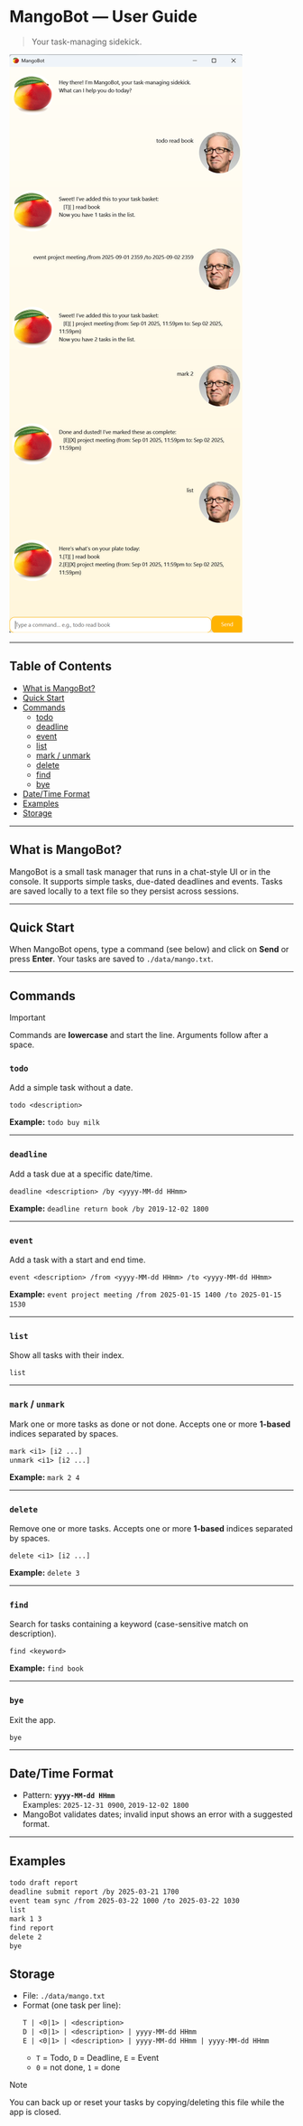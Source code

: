 # MangoBot — User Guide

> Your task-managing sidekick.

![MangoBot](./docs/Ui.png "MangoBot")  

---

## Table of Contents
- [What is MangoBot?](#what-is-mangobot)
- [Quick Start](#quick-start)
- [Commands](#commands)
  - [todo](#todo)
  - [deadline](#deadline)
  - [event](#event)
  - [list](#list)
  - [mark / unmark](#mark--unmark)
  - [delete](#delete)
  - [find](#find)
  - [bye](#bye)
- [Date/Time Format](#datetime-format)
- [Examples](#examples)
- [Storage](#storage)

---

## What is MangoBot?

MangoBot is a small task manager that runs in a chat-style UI or in the console. It supports simple tasks, due-dated deadlines and events. Tasks are saved locally to a text file so they persist across sessions.

---

## Quick Start

When MangoBot opens, type a command (see below) and click on **Send** or press **Enter**. Your tasks are saved to `./data/mango.txt`.

---

## Commands

> [!IMPORTANT]
> Commands are **lowercase** and start the line. Arguments follow after a space.

### `todo`
Add a simple task without a date.
```
todo <description>
```
**Example:** `todo buy milk`

---

### `deadline`
Add a task due at a specific date/time.
```
deadline <description> /by <yyyy-MM-dd HHmm>
```
**Example:** `deadline return book /by 2019-12-02 1800`

---

### `event`
Add a task with a start and end time.
```
event <description> /from <yyyy-MM-dd HHmm> /to <yyyy-MM-dd HHmm>
```
**Example:** `event project meeting /from 2025-01-15 1400 /to 2025-01-15 1530`

---

### `list`
Show all tasks with their index.
```
list
```

---

### `mark` / `unmark`
Mark one or more tasks as done or not done. Accepts one or more **1-based** indices separated by spaces.
```
mark <i1> [i2 ...]
unmark <i1> [i2 ...]
```
**Example:** `mark 2 4`

---

### `delete`
Remove one or more tasks. Accepts one or more **1-based** indices separated by spaces.
```
delete <i1> [i2 ...]
```
**Example:** `delete 3`

---

### `find`
Search for tasks containing a keyword (case-sensitive match on description).
```
find <keyword>
```
**Example:** `find book`

---

### `bye`
Exit the app.
```
bye
```

---

## Date/Time Format

- Pattern: **`yyyy-MM-dd HHmm`**  
  Examples: `2025-12-31 0900`, `2019-12-02 1800`
- MangoBot validates dates; invalid input shows an error with a suggested format.

---

## Examples

```text
todo draft report
deadline submit report /by 2025-03-21 1700
event team sync /from 2025-03-22 1000 /to 2025-03-22 1030
list
mark 1 3
find report
delete 2
bye
```

## Storage

- File: `./data/mango.txt`
- Format (one task per line):
  ```
  T | <0|1> | <description>
  D | <0|1> | <description> | yyyy-MM-dd HHmm
  E | <0|1> | <description> | yyyy-MM-dd HHmm | yyyy-MM-dd HHmm
  ```
  - `T` = Todo, `D` = Deadline, `E` = Event
  - `0` = not done, `1` = done

> [!NOTE]
> You can back up or reset your tasks by copying/deleting this file while the app is closed.
